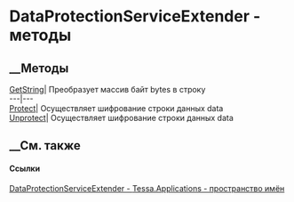 # DataProtectionServiceExtender - методы
##  __Методы
[GetString](M_Tessa_Applications_DataProtectionServiceExtender_GetString.htm)|
Преобразует массив байт bytes в строку  
---|---  
[Protect](M_Tessa_Applications_DataProtectionServiceExtender_Protect.htm)|
Осуществляет шифрование строки данных data  
[Unprotect](M_Tessa_Applications_DataProtectionServiceExtender_Unprotect.htm)|
Осуществляет шифрование строки данных data  
##  __См. также
#### Ссылки
[DataProtectionServiceExtender -
](T_Tessa_Applications_DataProtectionServiceExtender.htm)
[Tessa.Applications - пространство имён](N_Tessa_Applications.htm)
